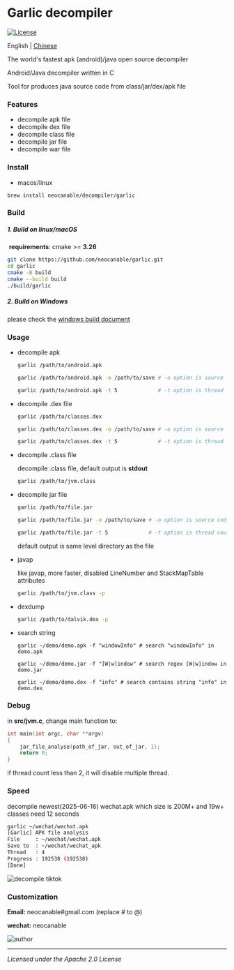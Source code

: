 # Garlic decompiler
[![License](http://img.shields.io/:license-apache-blue.svg)](http://www.apache.org/licenses/LICENSE-2.0.html)

English | [Chinese](https://github.com/neocanable/garlic/blob/main/README.CN.md)

The world's fastest apk (android)/java open source decompiler

Android/Java decompiler written in C

Tool for produces java source code from class/jar/dex/apk file

### Features

* decompile apk file
* decompile dex file
* decompile class file
* decompile jar file
* decompile war file

### Install

* macos/linux
``` shell
brew install neocanable/decompiler/garlic
```


### Build

##### 1. Build on linux/macOS 

​	**requirements**: cmake >= **3.26**


```sh
git clone https://github.com/neocanable/garlic.git
cd garlic
cmake -B build
cmake --build build
./build/garlic
```



##### 2. Build on Windows

please check the [windows build document](https://github.com/neocanable/garlic/blob/main/docs/build-garlic-on-windows.md)



### Usage

* decompile apk
  ```sh
  garlic /path/to/android.apk
  
  garlic /path/to/android.apk -o /path/to/save # -o option is source code output path
  
  garlic /path/to/android.apk -t 5             # -t option is thread count, default is 4
  ```

* decompile .dex file
  ```sh
  garlic /path/to/classes.dex
  
  garlic /path/to/classes.dex -o /path/to/save # -o option is source code output path
  
  garlic /path/to/classes.dex -t 5             # -t option is thread count, default is 4
  ```

* decompile .class file

    decompile .class file, default output is **stdout**
    ```sh
    garlic /path/to/jvm.class
    ```


* decompile jar file
    ```sh
    garlic /path/to/file.jar
    
    garlic /path/to/file.jar -o /path/to/save # -o option is source code output path
    
    garlic /path/to/file.jar -t 5             # -t option is thread count, default is 4
    ```

    default output is same level directory as the file


* javap 
  
    like javap, more faster, disabled LineNumber and StackMapTable attributes
    ```sh
    garlic /path/to/jvm.class -p
    ```

* dexdump
    ```sh
    garlic /path/to/dalvik.dex -p           
    
    ```

* search string
  ```
  garlic ~/demo/demo.apk -f "windowInfo" # search "windowInfo" in demo.apk
  ```

  ```
  garlic ~/demo/demo.jar -f "[W|w]indow" # search regex [W|w]indow in demo.jar
  ```

  ```
  garlic ~/demo/demo.dex -f "info" # search contains string "info" in demo.dex
  ```


### Debug

in **src/jvm.c**, change main function to: 

```c
int main(int argc, char **argv)
{
    jar_file_analyse(path_of_jar, out_of_jar, 1);
    return 0;
}

```

if thread count less than 2, it will disable multiple thread.



### Speed

decompile newest(2025-06-16) wechat.apk which size is 200M+ and 19w+ classes need 12 seconds

```sh
garlic ~/wechat/wechat.apk
[Garlic] APK file analysis
File     : ~/wechat/wechat.apk
Save to  : ~/wechat/wechat_apk
Thread   : 4
Progress : 192538 (192538)
[Done]
```

![decompile tiktok](https://github.com/neocanable/garlic/blob/main/shell/images/garlic-show.gif)


### Customization

**Email:**   neocanable#gmail.com (replace # to @)

**wechat:** neocanable


![author](https://github.com/neocanable/garlic/blob/main/shell/images/qrcode.jpg)


--------------------------------------------
*Licensed under the Apache 2.0 License*
